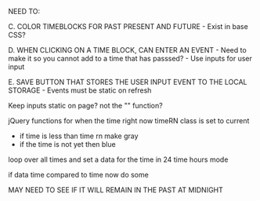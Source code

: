 NEED TO:

<!-- A. DISPLAY CURRENT DAY AS MAIN TITLE
    - Title content already exist, need to change the title content with updating moment.js tools -->

<!-- B. CREATE TIMEBLOCKS FOR 9-5 WORK DAY
    - Create grid layout with bootstrap for every hour that exists in the work day -->

C. COLOR TIMEBLOCKS FOR PAST PRESENT AND FUTURE
    - Exist in base CSS?

D. WHEN CLICKING ON A TIME BLOCK, CAN ENTER AN EVENT
    - Need to make it so you cannot add to a time that has passsed?
    - Use inputs for user input

E. SAVE BUTTON THAT STORES THE USER INPUT EVENT TO THE LOCAL STORAGE
    - Events must be static on refresh



Keep inputs static on page? not the "" function?

jQuery functions for when the time right now timeRN class is set to current 
- if time is less than time rn make gray
- if the time is not yet then blue



loop over all times and set a data for the time in 24 time hours mode

if data time compared to time now do some


MAY NEED TO SEE IF IT WILL REMAIN IN THE PAST AT MIDNIGHT